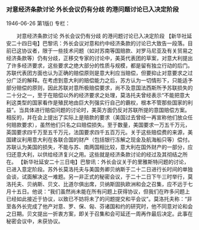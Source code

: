 ### 对意经济条款讨论  外长会议仍有分歧  的港问题讨论已入决定阶段

1946-06-26
第1版()
专栏：

　　对意经济条款讨论
    外长会议仍有分歧
    的港问题讨论已入决定阶段
    【新华社延安二十四日电】巴黎讯：外长会议对意和约中经济条款的讨论已大致告一段落。目前已这协议者，限于一些技术问题（如对苏南等国赔款、对罗马尼亚及有关贸易之经济条款等）仍有分歧，正移交专家的讨论中，美英代表团的草案，对意大利提出了许多经济要求，这些要求之绝大部分的性质与规模，都是留有独立行动的后门。苏联代表团方面也认为正确的赔偿原则是意大利应当赔偿，但要抑止对意要求之过分广泛的解释。在考虑到意大利的赔偿能力之后，苏方认为一切情形下，只能适予部分赔偿的原则，因此苏联对意所极赔偿要求，尚不及意国法西斯所予苏联损失的二十分之一，至于在赔偿以外的经济要求之处理，莫洛托夫曾经表示“不能把意大利这类型的国家看作是殖民地由巨大列强实行自己的霸权，根本不管那些国家的利益”。当具体进行赔偿问题的讨论时，美英方面仍反对苏联所提的意国赔偿方案。相反的，并在会上提出了实际上是赔款的要求（美国过去曾经一再宣称他们放众任何赔款要求），虽然他们只名之曰赔偿损失。至于数量，美国要求一万五千万元，英国要求四千万至五千万元，法国要求四千五百万元。关于这些赔偿费的来源，美国建议利用意大利在各联合国的财产（包括银行冻解之现金及航海船只等）偿付。苏联认为美国的损失，不能与苏、南两国相比较，意大利在国外财产的一部分，应归还意大利，以供给经济复兴之用。这些就是经济条款讨论的经过及其彻结之所在。
    【新华社延安二十三日电】巴黎讯：外长会议关于的里雅斯特问题的讨论，已进入意定阶段。苏外长莫洛托夫与美国务卿贝纳斯于二十二日进行长时间的单独会谈，试面解决这一难题。另一非正式的秘密会议，于二十二日下午三时举行，莫洛托夫、贝纳斯、贝文、比道尔俱出席，贝纳斯固执欧洲和会之召集，应不远于七月十五日。他说：“我们虽然尚未能在所有问题上获得协议，但我们在昨多问题上已经如此接近于协议，以致已不妨将未了的问题提交和平会议”。莫洛托夫称：“非至各外长完成了他产对意、罗、保、匈、芬诸国和约的研究时，他不同意对论和会之日期。贝文提出一折衷方案，即关于召集和会可延还一周再作最后决定。此事在秘密会议中，未获协议。
